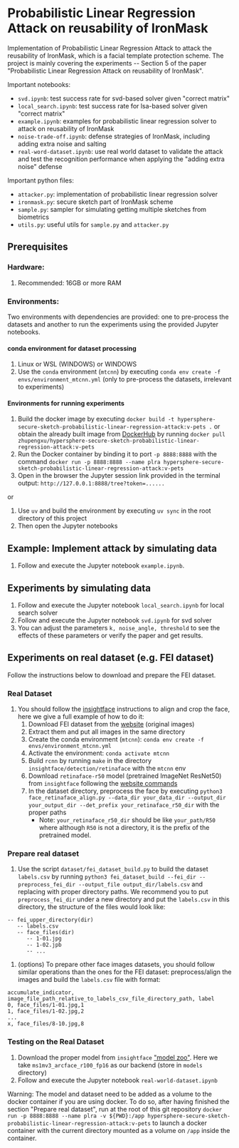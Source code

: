 # Probabilistic Linear Regression Attack on reusability of IronMask

Implementation of Probabilistic Linear Regression Attack to attack the reusability of IronMask, which is a facial template protection scheme. The project is mainly covering the experiments -- Section 5 of the paper "Probabilistic Linear Regression Attack on reusability of IronMask".


Important notebooks:
- `svd.ipynb`: test success rate for svd-based solver given "correct matrix"
- `local_search.ipynb`: test success rate for lsa-based solver given "correct matrix"
- `example.ipynb`: examples for probabilistic linear regression solver to attack on reusability of IronMask
- `noise-trade-off.ipynb`: defense strategies of IronMask, including adding extra noise and salting
- `real-word-dataset.ipynb`: use real world dataset to validate the attack and test the recognition performance when applying the "adding extra noise" defense

Important python files:
- `attacker.py`: implementation of probabilistic linear regression solver
- `ironmask.py`: secure sketch part of IronMask scheme
- `sample.py`: sampler for simulating getting multiple sketches from biometrics
- `utils.py`: useful utils for `sample.py` and `attacker.py`

## Prerequisites

### Hardware:
1. Recommended: 16GB or more RAM

### Environments:

Two environments with dependencies are provided: one to pre-process the datasets and another to run the experiments using the provided Jupyter notebooks.

#### conda environment for dataset processing

1. Linux or WSL (WINDOWS) or WINDOWS
2. Use the `conda` environment (`mtcnn`) by executing `conda env create -f envs/environment_mtcnn.yml` (only to pre-process the datasets, irrelevant to experiments)

#### Environments for running experiments

1. Build the docker image by executing `docker build -t hypersphere-secure-sketch-probabilistic-linear-regression-attack:v-pets .` or
   obtain the already built image from
   [DockerHub](https://hub.docker.com/r/zhupengxu/hypersphere-secure-sketch-probabilistic-linear-regression-attack)
by running `docker pull zhupengxu/hypersphere-secure-sketch-probabilistic-linear-regression-attack:v-pets`
2. Run the Docker container by binding it to port `-p 8888:8888` with the command `docker run -p 8888:8888 --name plra hypersphere-secure-sketch-probabilistic-linear-regression-attack:v-pets`
3. Open in the browser the Jupyter session link provided in the terminal output:
   `http://127.0.0.1:8888/tree?token=......`

or

1. Use `uv` and build the environment by executing `uv sync` in the root directory of this project
2. Then open the Jupyter notebooks


## Example: Implement attack by simulating data
1. Follow and execute the Jupyter notebook `example.ipynb`.

## Experiments by simulating data
1. Follow and execute the Jupyter notebook `local_search.ipynb` for local search solver
2. Follow and execute the Jupyter notebook `svd.ipynb` for svd solver
3. You can adjust the parameters `k, noise_angle, threshold` to see the effects of these parameters or verify the paper and get results.

## Experiments on real dataset (e.g. FEI dataset)

Follow the instructions below to download and prepare the FEI dataset.

### Real Dataset
1. You should follow the [insightface](https://github.com/deepinsight/insightface/tree/master/detection/retinaface) instructions to align and crop the face, here we give a full example of how to do it:
   1. Download FEI dataset from the [website](https://fei.edu.br/~cet/facedatabase.html) (original images)
   2. Extract them and put all images in the same directory
   3. Create the conda environment (`mtcnn`): `conda env create -f envs/environment_mtcnn.yml`
   4. Activate the environment: `conda activate mtcnn`
   5. Build `rcnn` by running `make` in the directory `insightface/detection/retinaface` with the `mtcnn` env
   6. Download `retinaface-r50` model (pretrained ImageNet ResNet50) from `insightface` following the [website commands](https://github.com/deepinsight/insightface/tree/master/detection/retinaface)
   7. In the dataset directory, preprocess the face by executing `python3 face_retinaface_align.py --data_dir your_data_dir --output_dir your_output_dir --det_prefix your_retinaface_r50_dir` with the proper paths
      - Note: `your_retinaface_r50_dir` should be like `your_path/R50` where although `R50` is not a directory, it is the prefix of the pretrained model.

### Prepare real dataset

1. Use the script `dataset/fei_dataset_build.py` to build the dataset `labels.csv` by running `python3 fei_dataset_build --fei_dir --preprocess_fei_dir --output_file output_dir/labels.csv` and replacing with proper directory paths. We recommend you to put `preprocess_fei_dir` under a new directory and put the `labels.csv` in this directory, the structure of the files would look like:
```
-- fei_upper_directory(dir)
   -- labels.csv
   -- face_files(dir)
      -- 1-01.jpg
      -- 1-02.jpb
      -- ...
```
1. (options) To prepare other face images datasets, you should follow similar operations than the ones for the FEI dataset: preprocess/align the images and build the `labels.csv` file with format:
```csv
accumulate_indicator, image_file_path_relative_to_labels_csv_file_directory_path, label
0, face_files/1-01.jpg,1
1, face_files/1-02.jpg,2
...
x, face_files/8-10.jpg,8
```

### Testing on the Real Dataset
1. Download the proper model from `insightface` ["model zoo"](https://github.com/deepinsight/insightface/tree/master/recognition/arcface_torch). Here we take `ms1mv3_arcface_r100_fp16` as our backend (store in `models` directory)
2. Follow and execute the Jupyter notebook `real-world-dataset.ipynb`

Warning: The model and dataset need to be added as a volume to the docker container if you are using docker. To do so, after having finished the section "Prepare real dataset", run at the root of this git repository `docker run -p 8888:8888 --name plra -v ${PWD}:/app hypersphere-secure-sketch-probabilistic-linear-regression-attack:v-pets` to launch a docker container with the current directory mounted as a volume on `/app` inside the container.